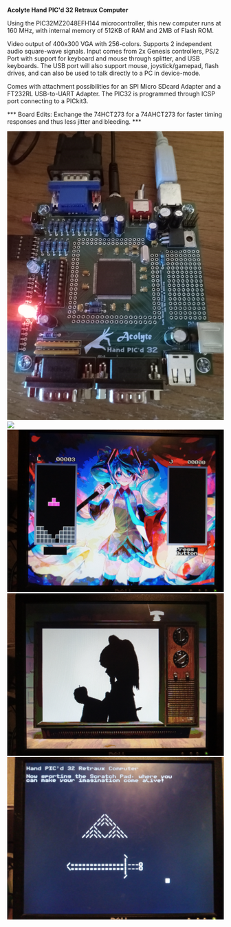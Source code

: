 <b>Acolyte Hand PIC'd 32 Retraux Computer</b>

Using the PIC32MZ2048EFH144 microcontroller, this new computer runs at 160 MHz, with internal memory of 512KB of RAM and 2MB of Flash ROM.  

Video output of 400x300 VGA with 256-colors.  Supports 2 independent audio square-wave signals.  Input comes from 2x Genesis controllers, PS/2 Port with support for keyboard and mouse through splitter, and USB keyboards.  The USB port will also support mouse, joystick/gamepad, flash drives, and can also be used to talk directly to a PC in device-mode.

Comes with attachment possibilities for an SPI Micro SDcard Adapter and a FT232RL USB-to-UART Adapter.  The PIC32 is programmed through ICSP port connecting to a PICkit3.

*** Board Edits: Exchange the 74HCT273 for a 74AHCT273 for faster timing responses and thus less jitter and bleeding. ***

<img src="BOARD-PICTURE.jpg">

<img src="MIKU-MENU.jpg">

<img src="MIKU-TETRA.jpg">

<img src="BAD-APPLE.jpg">

<img src="SCRATCH-PAD.jpg">
